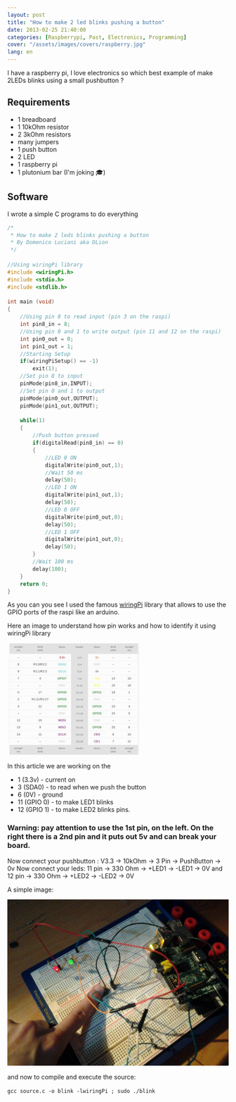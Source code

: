 ```yaml
---
layout: post
title: "How to make 2 led blinks pushing a button"
date: 2013-02-25 21:40:00
categories: [Raspberrypi, Past, Electronics, Programming]
cover: "/assets/images/covers/raspberry.jpg"
lang: en
---
```


I have a raspberry pi, I love electronics so which best example of make 2LEDs blinks using a small pushbutton ?

## Requirements
- 1 breadboard
- 1 10kOhm resistor
- 2 3kOhm resistors
- many jumpers
- 1 push button
- 2 LED
- 1 raspberry pi
- 1 plutonium bar (I'm joking :mortar_board:)

## Software
I wrote a simple C programs to do everything

```c
/*
 * How to make 2 leds blinks pushing a button
 * By Domenico Luciani aka DLion
 */

//Using wiringPi library
#include <wiringPi.h>
#include <stdio.h>
#include <stdlib.h>

int main (void)
{
	//Using pin 8 to read input (pin 3 on the raspi)
	int pin8_in = 8;
	//Using pin 0 and 1 to write output (pin 11 and 12 on the raspi)
	int pin0_out = 0;
	int pin1_out = 1;
	//Starting Setup
	if(wiringPiSetup() == -1)
		exit(1);
	//Set pin 8 to input
	pinMode(pin8_in,INPUT);
	//Set pin 0 and 1 to output
	pinMode(pin0_out,OUTPUT);
	pinMode(pin1_out,OUTPUT);

	while(1)
	{
		//Push button pressed
		if(digitalRead(pin8_in) == 0)
		{
			//LED 0 ON
			digitalWrite(pin0_out,1);
			//Wait 50 ms
			delay(50);
			//LED 1 ON
			digitalWrite(pin1_out,1);
			delay(50);
			//LED 0 OFF
			digitalWrite(pin0_out,0);
			delay(50);
			//LED 1 OFF
			digitalWrite(pin1_out,0);
			delay(50);
		}
		//Wait 100 ms
		delay(100);
	}
	return 0;
}
```

As you can you see I used the famous [wiringPi](https://projects.drogon.net/raspberry-pi/wiringpi/) library that allows to use the GPIO ports of the raspi like an arduino.

Here an image to understand how pin works and how to identify it using wiringPi library

![pinsheet](/assets/images/posts/pin_datasheet.jpg)


In this article we are working on the
* 1 (3.3v) - current on
* 3 (SDA0) - to read when we push the button
* 6 (0V) - ground
* 11 (GPIO 0) - to make LED1 blinks
* 12 (GPIO 1) - to make LED2 blinks
pins.

### Warning: pay attention to use the 1st pin, on the left. On the right there is a 2nd pin and it puts out 5v and can break your board.

Now connect your pushbutton : V3.3 -> 10kOhm -> 3 Pin -> PushButton -> 0v
Now connect your leds: 11 pin -> 330 Ohm -> +LED1 -> -LED1 -> 0V and 12 pin -> 330 Ohm -> +LED2 -> -LED2 -> 0V

A simple image:

![can't touch this](/assets/images/posts/my_finger.jpg)

and now to compile and execute the source:

`gcc source.c -o blink -lwiringPi ; sudo ./blink`
